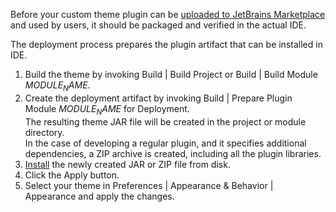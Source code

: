 [//]: # (title: Deploying a Theme)

<!-- Copyright 2000-2022 JetBrains s.r.o. and contributors. Use of this source code is governed by the Apache 2.0 license. -->

Before your custom theme plugin can be [uploaded to JetBrains Marketplace](../publishing_plugin.md#uploading-a-plugin-to-jetbrains-marketplace) and used by users, it should be packaged and verified in the actual IDE.

The deployment process prepares the plugin artifact that can be installed in IDE.

<procedure title="Deploying Theme Plugin">

1. Build the theme by invoking <menupath>Build | Build Project</menupath> or <menupath>Build | Build Module $MODULE_NAME$</menupath>.
2. Create the deployment artifact by invoking <menupath>Build | Prepare Plugin Module $MODULE_NAME$ for Deployment</menupath>.<br/>
   The resulting theme JAR file will be created in the project or module directory.<br/>
   In the case of developing a regular plugin, and it specifies additional dependencies, a&nbsp;ZIP archive is created, including all the plugin libraries.
3. [Install](https://www.jetbrains.com/help/idea/managing-plugins.html#installing-plugins-from-disk) the newly created JAR or ZIP file from disk.
4. Click the <control>Apply</control> button.
5. Select your theme in <menupath>Preferences | Appearance & Behavior | Appearance</menupath> and apply the changes.

</procedure>
